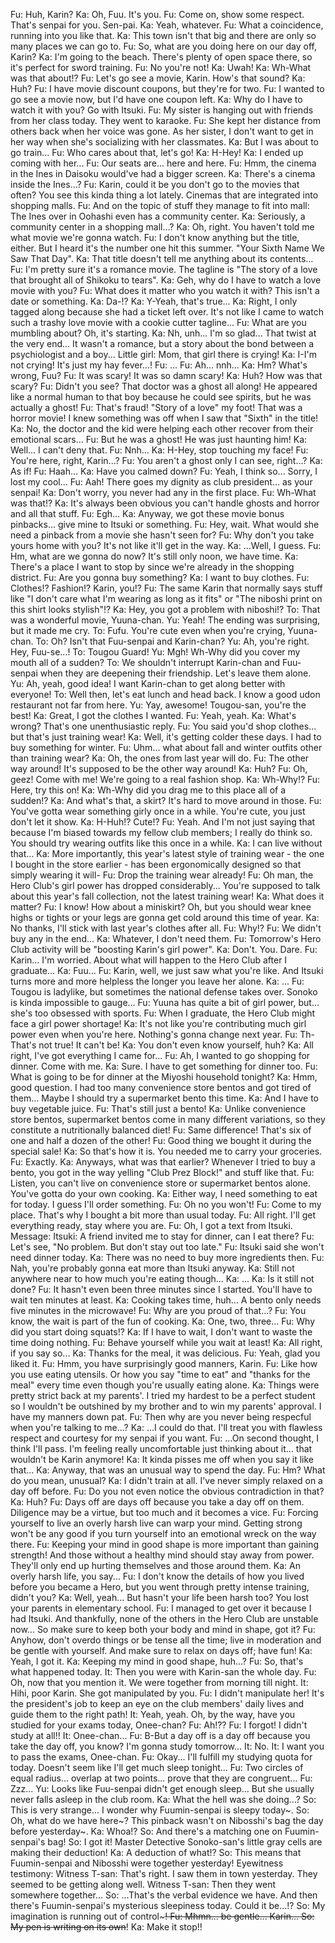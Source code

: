 Fu: Huh, Karin?
Ka: Oh, Fuu. It's you.
Fu: Come on, show some respect. That's senpai for you. Sen-pai.
Ka: Yeah, whatever.
Fu: What a coincidence, running into you like that.
Ka: This town isn't that big and there are only so many places we can go to.
Fu: So, what are you doing here on our day off, Karin?
Ka: I'm going to the beach. There's plenty of open space there, so it's perfect for sword training.
Fu: No you're not!
Ka: Uwah!
Ka: Wh-What was that about!?
Fu: Let's go see a movie, Karin. How's that sound?
Ka: Huh?
Fu: I have movie discount coupons, but they're for two.
Fu: I wanted to go see a movie now, but I'd have one coupon left.
Ka: Why do I have to watch it with you? Go with Itsuki.
Fu: My sister is hanging out with friends from her class today. They went to karaoke.
Fu: She kept her distance from others back when her voice was gone. As her sister, I don't want to get in her way when she's socializing with her classmates.
Ka: But I was about to go train...
Fu: Who cares about that, let's go!
Ka: H-Hey!
Ka: I ended up coming with her...
Fu: Our seats are... here and here.
Fu: Hmm, the cinema in the Ines in Daisoku would've had a bigger screen.
Ka: There's a cinema inside the Ines...?
Fu: Karin, could it be you don't go to the movies that often? You see this kinda thing a lot lately. Cinemas that are integrated into shopping malls.
Fu: And on the topic of stuff they manage to fit into mall: The Ines over in Oohashi even has a community center.
Ka: Seriously, a community center in a shopping mall...?
Ka: Oh, right. You haven't told me what movie we're gonna watch.
Fu: I don't know anything but the title, either. But I heard it's the number one hit this summer. "Your Sixth Name We Saw That Day".
Ka: That title doesn't tell me anything about its contents...
Fu: I'm pretty sure it's a romance movie. The tagline is "The story of a love that brought all of Shikoku to tears".
Ka: Geh, why do I have to watch a love movie with you?
Fu: What does it matter who you watch it with? This isn't a date or something.
Ka: Da-!?
Ka: Y-Yeah, that's true...
Ka: Right, I only tagged along because she had a ticket left over. It's not like I came to watch such a trashy love movie with a cookie cutter tagline...
Fu: What are you mumbling about? Oh, it's starting.
Ka: Nh, unh... I'm so glad... That twist at the very end... It wasn't a romance, but a story about the bond between a psychiologist and a boy...
Little girl: Mom, that girl there is crying!
Ka: I-I'm not crying! It's just my hay fever...!
Fu: ...
Fu: Ah... nnh...
Ka: Hm? What's wrong, Fuu?
Fu: It was scary! It was so damn scary!
Ka: Huh? How was that scary?
Fu: Didn't you see? That doctor was a ghost all along! He appeared like a normal human to that boy because he could see spirits, but he was actually a ghost!
Fu: That's fraud! "Story of a love" my foot! That was a horror movie! I knew something was off when I saw that "Sixth" in the title!
Ka: No, the doctor and the kid were helping each other recover from their emotional scars...
Fu: But he was a ghost! He was just haunting him!
Ka: Well... I can't deny that.
Fu: Nnh...
Ka: H-Hey, stop touching my face!
Fu: You're here, right, Karin...?
Fu: You aren't a ghost only I can see, right...?
Ka: As if!
Fu: Haah...
Ka: Have you calmed down?
Fu: Yeah, I think so... Sorry, I lost my cool...
Fu: Aah! There goes my dignity as club president... as your senpai!
Ka: Don't worry, you never had any in the first place.
Fu: Wh-What was that!?
Ka: It's always been obvious you can't handle ghosts and horror and all that stuff.
Fu: Egh...
Ka: Anyway, we got these movie bonus pinbacks... give mine to Itsuki or something.
Fu: Hey, wait. What would she need a pinback from a movie she hasn't seen for?
Fu: Why don't you take yours home with you? It's not like it'll get in the way.
Ka: ...Well, I guess.
Fu: Hm, what are we gonna do now? It's still only noon, we have time.
Ka: There's a place I want to stop by since we're already in the shopping district.
Fu: Are you gonna buy something?
Ka: I want to buy clothes.
Fu: Clothes!? Fashion!? Karin, you!?
Fu: The same Karin that normally says stuff like "I don't care what I'm wearing as long as it fits" or "The niboshi print on this shirt looks stylish"!?
Ka: Hey, you got a problem with niboshi!?
To: That was a wonderful movie, Yuuna-chan.
Yu: Yeah! The ending was surprising, but it made me cry.
To: Fufu. You're cute even when you're crying, Yuuna-chan.
To: Oh? Isn't that Fuu-senpai and Karin-chan?
Yu: Ah, you're right. Hey, Fuu-se...!
To: Tougou Guard!
Yu: Mgh! Wh-Why did you cover my mouth all of a sudden?
To: We shouldn't interrupt Karin-chan and Fuu-senpai when they are deepening their friendship. Let's leave them alone.
Yu: Ah, yeah, good idea! I want Karin-chan to get along better with everyone!
To: Well then, let's eat lunch and head back. I know a good udon restaurant not far from here.
Yu: Yay, awesome! Tougou-san, you're the best!
Ka: Great, I got the clothes I wanted.
Fu: Yeah, yeah.
Ka: What's wrong? That's one unenthusiastic reply.
Fu: You said you'd shop clothes... but that's just training wear!
Ka: Well, it's getting colder these days. I had to buy something for winter.
Fu: Uhm... what about fall and winter outfits other than training wear?
Ka: Oh, the ones from last year will do.
Fu: The other way around! It's supposed to be the other way around!
Ka: Huh?
Fu: Oh, geez! Come with me! We're going to a real fashion shop.
Ka: Wh-Why!?
Fu: Here, try this on!
Ka: Wh-Why did you drag me to this place all of a sudden!?
Ka: And what's that, a skirt? It's hard to move around in those.
Fu: You've gotta wear something girly once in a while. You're cute, you just don't let it show.
Ka: H-Huh!? Cute!?
Fu: Yeah. And I'm not just saying that because I'm biased towards my fellow club members; I really do think so. You should try wearing outfits like this once in a while.
Ka: I can live without that...
Ka: More importantly, this year's latest style of training wear - the one I bought in the store earlier - has been ergonomically designed so that simply wearing it will-
Fu: Drop the training wear already!
Fu: Oh man, the Hero Club's girl power has dropped considerably... You're supposed to talk about this year's fall collection, not the latest training wear!
Ka: What does it matter?
Fu: I know! How about a miniskirt? Oh, but you should wear knee highs or tights or your legs are gonna get cold around this time of year.
Ka: No thanks, I'll stick with last year's clothes after all.
Fu: Why!?
Fu: We didn't buy any in the end...
Ka: Whatever, I don't need them.
Fu: Tomorrow's Hero Club activity will be "boosting Karin's girl power".
Ka: Don't. You. Dare.
Fu: Karin... I'm worried. About what will happen to the Hero Club after I graduate...
Ka: Fuu...
Fu: Karin, well, we just saw what you're like. And Itsuki turns more and more helpless the longer you leave her alone.
Ka: ...
Fu: Tougou is ladylike, but sometimes the national defense takes over. Sonoko is kinda impossible to gauge...
Fu: Yuuna has quite a bit of girl power, but... she's too obsessed with sports.
Fu: When I graduate, the Hero Club might face a girl power shortage!
Ka: It's not like you're contributing much girl power even when you're here. Nothing's gonna change next year.
Fu: Th-That's not true! It can't be!
Ka: You don't even know yourself, huh?
Ka: All right, I've got everything I came for...
Fu: Ah, I wanted to go shopping for dinner. Come with me.
Ka: Sure. I have to get something for dinner too.
Fu: What is going to be for dinner at the Miyoshi household tonight?
Ka: Hmm, good question. I had too many convenience store bentos and got tired of them... Maybe I should try a supermarket bento this time.
Ka: And I have to buy vegetable juice.
Fu: That's still just a bento!
Ka: Unlike convenience store bentos, supermarket bentos come in many different variations, so they constitute a nutritionally balanced diet!
Fu: Same difference! That's six of one and half a dozen of the other!
Fu: Good thing we bought it during the special sale!
Ka: So that's how it is. You needed me to carry your groceries.
Fu: Exactly.
Ka: Anyways, what was that earlier? Whenever I tried to buy a bento, you got in the way yelling "Club Prez Block!" and stuff like that.
Fu: Listen, you can't live on convenience store or supermarket bentos alone. You've gotta do your own cooking.
Ka: Either way, I need something to eat for today. I guess I'll order something.
Fu: Oh no you won't!
Fu: Come to my place. That's why I bought a bit more than usual today.
Fu: All right. I'll get everything ready, stay where you are.
Fu: Oh, I got a text from Itsuki.
Message: Itsuki: A friend invited me to stay for dinner, can I eat there?
Fu: Let's see, "No problem. But don't stay out too late."
Fu: Itsuki said she won't need dinner today.
Ka: There was no need to buy more ingredients then.
Fu: Nah, you're probably gonna eat more than Itsuki anyway.
Ka: Still not anywhere near to how much you're eating though...
Ka: ...
Ka: Is it still not done?
Fu: It hasn't even been three minutes since I started. You'll have to wait ten minutes at least.
Ka: Cooking takes time, huh... A bento only needs five minutes in the microwave!
Fu: Why are you proud of that...?
Fu: You know, the wait is part of the fun of cooking.
Ka: One, two, three...
Fu: Why did you start doing squats!?
Ka: If I have to wait, I don't want to waste the time doing nothing.
Fu: Behave yourself while you wait at least!
Ka: All right, if you say so...
Ka: Thanks for the meal, it was delicious.
Fu: Yeah, glad you liked it.
Fu: Hmm, you have surprisingly good manners, Karin.
Fu: Like how you use eating utensils. Or how you say "time to eat" and "thanks for the meal" every time even though you're usually eating alone.
Ka: Things were pretty strict back at my parents'. I tried my hardest to be a perfect student so I wouldn't be outshined by my brother and to win my parents' approval. I have my manners down pat.
Fu: Then why are you never being respecful when you're talking to me...?
Ka: ...I could do that. I'll treat you with flawless respect and courtesy for my senpai if you want.
Fu: ...On second thought, I think I'll pass. I'm feeling really uncomfortable just thinking about it... that wouldn't be Karin anymore!
Ka: It kinda pisses me off when you say it like that...
Ka: Anyway, that was an unusual way to spend the day.
Fu: Hm? What do you mean, unusual?
Ka: I didn't train at all. I've never simply relaxed on a day off before.
Fu: Do you not even notice the obvious contradiction in that?
Ka: Huh?
Fu: Days off are days off because you take a day off on them. Diligence may be a virtue, but too much and it becomes a vice.
Fu: Forcing yourself to live an overly harsh live can warp your mind. Getting strong won't be any good if you turn yourself into an emotional wreck on the way there.
Fu: Keeping your mind in good shape is more important than gaining strength! And those without a healthy mind should stay away from power. They'll only end up hurting themselves and those around them.
Ka: An overly harsh life, you say...
Fu: I don't know the details of how you lived before you became a Hero, but you went through pretty intense training, didn't you?
Ka: Well, yeah... But hasn't your life been harsh too? You lost your parents in elementary school.
Fu: I managed to get over it because I had Itsuki. And thankfully, none of the others in the Hero Club are unstable now... So make sure to keep both your body and mind in shape, got it?
Fu: Anyhow, don't overdo things or be tense all the time; live in moderation and be gentle with yourself. And make sure to relax on days off; have fun!
Ka: Yeah, I got it.
Ka: Keeping my mind in good shape, huh...?
Fu: So, that's what happened today.
It: Then you were with Karin-san the whole day.
Fu: Oh, now that you mention it. We were together from morning till night.
It: Hihi, poor Karin. She got manipulated by you.
Fu: I didn't manipulate her! It's the president's job to keep an eye on the club members' daily lives and guide them to the right path!
It: Yeah, yeah. Oh, by the way, have you studied for your exams today, Onee-chan?
Fu: Ah!??
Fu: I forgot! I didn't study at all!!
It: Onee-chan...
Fu: B-But a day off is a day off because you take the day off, you know? I'm gonna study tomorrow...
It: No.
It: I want you to pass the exams, Onee-chan.
Fu: Okay... I'll fulfill my studying quota for today. Doesn't seem like I'll get much sleep tonight...
Fu: Two circles of equal radius... overlap at two points... prove that they are congruent...
Fu: Zzz...
Yu: Looks like Fuu-senpai didn't get enough sleep... But she usually never falls asleep in the club room.
Ka: What the hell was she doing...?
So: This is very strange... I wonder why Fuumin-senpai is sleepy today~.
So: Oh, what do we have here~? This pinback wasn't on Nibosshi's bag the day before yesterday~.
Ka: Whoa!?
So: And there's a matching one on Fuumin-senpai's bag!
So: I got it! Master Detective Sonoko-san's little gray cells are making their deduction!
Ka: A deduction of what!?
So: This means that Fuumin-senpai and Nibosshi were together yesterday!
Eyewitness testimony:
Witness T-san: That's right. I saw them in town yesterday. They seemed to be getting along well.
Witness T-san: Then they went somewhere together...
So: ...That's the verbal evidence we have. And then there's Fuumin-senpai's mysterious sleepiness today. Could it be...!?
So: My imagination is running out of control~~~!
Fu: Mhmn... be gentle... Karin...
So: My pen is writing on its own~~!
Ka: Make it stop!!